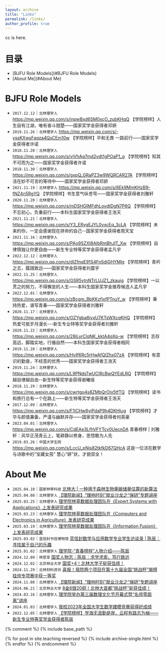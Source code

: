 ```yaml
---
layout: archive
title: "Links"
permalink: /links/
author_profile: true
---
```


cc is here. 

# 目录
- [BJFU Role Models](#BJFU Role Models)
- [About Me](#About Me)



<div id="BJFU Role Models" style="position: relative; top: -80px;"></div>

# BJFU Role Models
* `2017.12.12`｜`北林理学人` https://mp.weixin.qq.com/s/inpwBxd6SM0xcO_zubKHqQ 【学院榜样】人生自有江湖，唯有奋斗翘楚——国家奖学金获得者邓妍
* `2019.11.26`｜`北林理学人` https://mp.weixin.qq.com/s/-yssKXwsFagza4QsCEm10w 【学院榜样】平和无畏 一路前行——国家奖学金获得者许诺
* `2018.11.28`｜`北林理学人` https://mp.weixin.qq.com/s/vjVhAq7md2vdt1gPOaP1_g 【学院榜样】知其不可而为之——国家奖学金获得者许诺
* `2018.11.30`｜`北林理学人` https://mp.weixin.qq.com/s/gxpQ_GRaPZ3w9WQRCAR27A 【学院榜样】活在妙不可言的等待中——国家奖学金获得者邓妍
* `2021.11.19`｜`北林理学人` https://mp.weixin.qq.com/s/6Ek9MmKHzB9-fNZ4n5RgYQ 【学院榜样】书生意气纵苍穹——国家奖学金获得者刘雅轩
* `2020.11.20`｜`北林理学人` https://mp.weixin.qq.com/s/mDSHGIMFdhLoydtDgN7P6Q 【学院榜样】不忘初心，负重前行——本科生国家奖学金获得者王浩天
* `2021.11.21`｜`北林理学人` https://mp.weixin.qq.com/s/Y3_ERygEJYL0yxcEq_3cLA 【学院榜样】未来的你，一定会感谢现在拼命的自己--国家奖学金获得者周天宝
* `2021.11.16`｜`北林理学人` https://mp.weixin.qq.com/s/PAo9SZXI8AIbRmBhJlT_Xw 【学院榜样】自律慎独让你更自由——新生专业特等奖学金获得者孟凡宇
* `2022.12.12`｜`北林理学人` https://mp.weixin.qq.com/s/dIZfnqE91S4Fn5djGHYMlg 【学院榜样】青衿之志，履践致远——国家奖学金获得者刘震宇
* `2022.11.25`｜`北林理学人` https://mp.weixin.qq.com/s/GSR5ytnNTrLUJZ1_zkauig 【学院榜样】一以贯之的努力，不得懈怠的人生——本科生国家奖学金推荐候选人孟凡宇
* `2022.12.01`｜`北林理学人` https://mp.weixin.qq.com/s/zBcgm_BbKKzfjxfPTnuY_w 【学院榜样】秉持热爱，谱写青春——国家奖学金获得者刘雅轩
* `2020.11.17`｜`北林理学人` https://mp.weixin.qq.com/s/OZYgba6ivxU7KTsWXcqKHQ 【学院榜样】热爱可抵岁月漫长---新生专业特等奖学金获得者刘雅轩
* `2020.11.22`｜`北林理学人` https://mp.weixin.qq.com/s/28iLyrClqNK_kktA4qXp-w 【学院榜样】志存高远，脚踏实地，行循自然——本科生国家奖学金获得者相同
* `2019.11.28`｜`北林理学人` https://mp.weixin.qq.com/s/HvIf6Rc5rHwAfQIZhx07zA 【学院榜样】有意识的勤奋，不经意的优秀——国家奖学金获得者王浩天
* `2019.11.24`｜`北林理学人` https://mp.weixin.qq.com/s/L9PNdsTwUCIRcBwQYEdLRQ 【学院榜样】越自律越自由--新生特等奖学金获得谢曦瑶
* `2018.11.29`｜`北林理学人` https://mp.weixin.qq.com/s/cwrtgo4s8ZMbQrOlx5tfTQ 【学院榜样】读书和旅行总有一个在路上——新生特等奖学金获得者王浩天
* `2017.12.09`｜`北林理学人` https://mp.weixin.qq.com/s/F1iCHw8yjPdaP9h4DKHIug 【学院榜样】才华与颜值兼备，严谨与幽默并存——国家奖学金获得者何英豪
* `2023.04.01`｜`北林理学人` https://mp.weixin.qq.com/s/CdEAe3LfhVFYTcv0UecnDA 青春榜样 | 刘雅轩：风华正茂青云上，笔耕静以修身，思悟敢为人先
* `2019.03.26`｜`中国大学生网` https://mp.weixin.qq.com/s/LccU_pNjs82tkfkD67QHcA 这是一位活在数学与诗歌中的“宝藏女孩” 慧心“妍”状，才貌双全！



<div id="About Me" style="position: relative; top: -80px;"></div>

# About Me
* `2025.04.10`｜`国家林草科技` <a href="https://mp.weixin.qq.com/s/jdHesap-_yH561sCRDgVKg" target="_blank">北林大 | 一种用于森林生物量碳储量估算的新算法</a>
* `2025.04.08`｜`北林理学人` <a href="https://mp.weixin.qq.com/s/fkEH6sVKIqoU7R65JPOF1g" target="_blank">【理院新闻】“理响时刻”就业沙龙之“保研”专题讲座</a>
* `2025.03.25`｜`北林理学人` <a href="https://mp.weixin.qq.com/s/ERosdCmTmc5mzLb_89dS0w" target="_blank">理学院林草数据处理团队在《Expert Systems with Applications》上发表研究成果</a>
* `2025.03.23`｜`北林理学人` <a href="https://mp.weixin.qq.com/s/82jZG8JCOPVWYjJfqxinjw" target="_blank">理学院林草数据处理团队在《Computers and Electronics in Agriculture》发表研究成果</a>
* `2025.03.19`｜`北林理学人` <a href="https://mp.weixin.qq.com/s/fwowjBfSfTFXsu1AmvRVmw" target="_blank">理学院林草数据处理团队在《Information Fusion》上发表研究成果</a>
* `2025.03.02`｜`蓝信封书信博物馆` <a href="https://mp.weixin.qq.com/s/t9n3oQFzoMHmjdTH7omB5Q" target="_blank">蓝信封数学与应用数学专业学生访谈录 | 陈辰：寻找属于自己的乐趣</a>
* `2025.01.02`｜`北林理学人` <a href="https://mp.weixin.qq.com/s/QSY6QzaqB_QWrpamPO6xNA" target="_blank">理学院-“青春榜样”人物介绍——陈辰</a>
* `2024.12.09`｜`林思享` <a href="https://mp.weixin.qq.com/s/v60qF07v_d-Sj2cmaoA-Dw" target="_blank">国奖人物志︱陈辰：求学求索，笃行致远</a>
* `2024.12.02`｜`北京林业大学` <a href="https://mp.weixin.qq.com/s/_GbYQxxravINQCt3YScnXw" target="_blank">国奖+4！北林大学子斩获佳绩！</a>
* `2024.11.29`｜`北林材料资讯` <a href="https://mp.weixin.qq.com/s/k1sZm4YfLd7sE5MqzRF0Pg" target="_blank">喜报！我院两个项目在第十九届全国“挑战杯”揭榜挂帅专项赛中获一等奖</a>
* `2024.11.08`｜`北林理学人` <a href="https://mp.weixin.qq.com/s/xGJwbkSWyUW1PpjhdhMmzA" target="_blank">【理院新闻】“理响时刻”就业沙龙之“保研”专题讲座</a>
* `2024.06.21`｜`北京林业大学` <a href="https://mp.weixin.qq.com/s/oxwFiwYyz4H-Q9LcqH2MSg" target="_blank">8金6银20铜！北林大首都“挑战杯”斩获佳绩！</a>
* `2024.03.16`｜`北林理学人` <a href="https://mp.weixin.qq.com/s/_48nlW6ZVfPk7deG7JLboA" target="_blank">理学院举办第三届数理文化节开幕式暨“名师零距离”讲座</a>
* `2024.01.03`｜`北林理学人` <a href="https://mp.weixin.qq.com/s/DdUe_prlvqF5P5OkDhHNHA" target="_blank">我校2023年全国大学生数学建模竞赛获得好成绩</a>
* `2022.12.05`｜`北林理学人` <a href="https://mp.weixin.qq.com/s/pPkQ2ed4CAg76ZasnU_CUg" target="_blank">【学院榜样】学海无涯勤是岸，云程有路志为梯——新生专业特等奖学金获得者陈辰</a>




{% comment %}
{% include base_path %}

{% for post in site.teaching reversed %}
  {% include archive-single.html %}
{% endfor %}
{% endcomment %}


